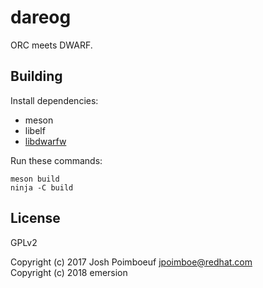# dareog

ORC meets DWARF.

## Building

Install dependencies:

* meson
* libelf
* [libdwarfw](https://github.com/emersion/libdwarfw)

Run these commands:

```
meson build
ninja -C build
```

## License

GPLv2

Copyright (c) 2017 Josh Poimboeuf <jpoimboe@redhat.com>  
Copyright (c) 2018 emersion

